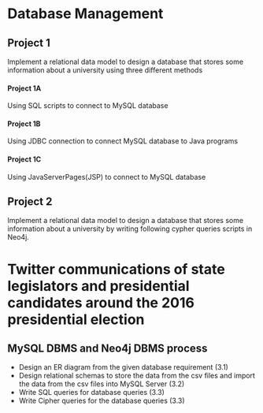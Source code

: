 # Database Management

## Project 1
Implement a relational data model to design a database that stores some information about a university using three different methods

#### Project 1A
Using SQL scripts to connect to MySQL database

#### Project 1B
Using JDBC connection to connect MySQL database to Java programs

#### Project 1C
Using JavaServerPages(JSP) to connect to MySQL database

## Project 2
Implement a relational data model to design a database that stores some information about a university by writing following cypher queries scripts in Neo4j.

# Twitter communications of state legislators and presidential candidates around the 2016 presidential election

## MySQL DBMS and Neo4j DBMS process
- Design an ER diagram from the given database requirement (3.1)
- Design relational schemas to store the data from the csv files and import the data from the csv files into MySQL Server  (3.2)
- Write SQL queries for database queries (3.3)
- Write Cipher queries for the database queries (3.3)


